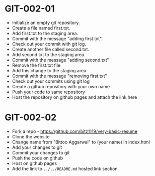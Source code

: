 # GIT-002-01

- Initialize an empty git repository.
- Create a file named first.txt.
- Add first.txt to the staging area.
- Commit with the message "adding first.txt".
- Check out your commit with git log.
- Create another file called second.txt.
- Add second.txt to the staging area.
- Commit with the message "adding second.txt"
- Remove the first.txt file
- Add this change to the staging area
- Commit with the message "removing first.txt"
- Check out your commits using git log
- Create a github repository with your own name
- Push your code to same repository
- Host the repository on github pages and attach the link here

# GIT-002-02

- Fork a repo - https://github.com/bitz1119/very-basic-resume
- Clone the website
- Change name from "Bittoo Aggarwal" to (your name) in index.html
- Add your changes to git
- Commit your changes to git
- Push the code on github
- Host on github pages
- Add the link to `../../README.md` hosted link section
